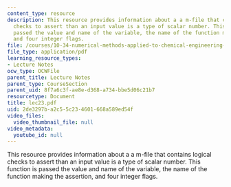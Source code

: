 ```yaml
---
content_type: resource
description: This resource provides information about a a m-file that contains logical
  checks to assert than an input value is a type of scalar number. This function is
  passed the value and name of the variable, the name of the function making the assertion,
  and four integer flags.
file: /courses/10-34-numerical-methods-applied-to-chemical-engineering-fall-2005/2de3297ba2c55c234601668a589ed54f_lec23.pdf
file_type: application/pdf
learning_resource_types:
- Lecture Notes
ocw_type: OCWFile
parent_title: Lecture Notes
parent_type: CourseSection
parent_uid: 8f7a6c3f-ae8e-d368-a734-bbe5d06c21b7
resourcetype: Document
title: lec23.pdf
uid: 2de3297b-a2c5-5c23-4601-668a589ed54f
video_files:
  video_thumbnail_file: null
video_metadata:
  youtube_id: null
---
```

This resource provides information about a a m-file that contains logical checks to assert than an input value is a type of scalar number. This function is passed the value and name of the variable, the name of the function making the assertion, and four integer flags.

